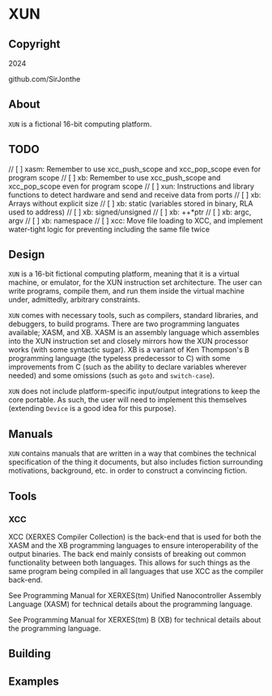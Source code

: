 # XUN

## Copyright
2024

github.com/SirJonthe

## About

`XUN` is a fictional 16-bit computing platform.

## TODO

// [ ] xasm: Remember to use xcc_push_scope and xcc_pop_scope even for program scope
// [ ] xb:   Remember to use xcc_push_scope and xcc_pop_scope even for program scope
// [ ] xun:  Instructions and library functions to detect hardware and send and receive data from ports
// [ ] xb:   Arrays without explicit size
// [ ] xb:   static (variables stored in binary, RLA used to address)
// [ ] xb:   signed/unsigned
// [ ] xb:   ++*ptr
// [ ] xb:   argc, argv
// [ ] xb:   namespace
// [ ] xcc:  Move file loading to XCC, and implement water-tight logic for preventing including the same file twice

## Design

`XUN` is a 16-bit fictional computing platform, meaning that it is a virtual machine, or emulator, for the XUN instruction set architecture. The user can write programs, compile them, and run them inside the virtual machine under, admittedly, arbitrary constraints.

`XUN` comes with necessary tools, such as compilers, standard libraries, and debuggers, to build programs. There are two programming languates available; XASM, and XB. XASM is an assembly language which assembles into the XUN instruction set and closely mirrors how the XUN processor works (with some syntactic sugar). XB is a variant of Ken Thompson's B programming language (the typeless predecessor to C) with some improvements from C (such as the ability to declare variables wherever needed) and some omissions (such as `goto` and `switch-case`).

`XUN` does not include platform-specific input/output integrations to keep the core portable. As such, the user will need to implement this themselves (extending `Device` is a good idea for this purpose).

## Manuals

`XUN` contains manuals that are written in a way that combines the technical specification of the thing it documents, but also includes fiction surrounding motivations, background, etc. in order to construct a convincing fiction.

## Tools
### XCC

XCC (XERXES Compiler Collection) is the back-end that is used for both the XASM and the XB programming languages to ensure interoperability of the output binaries. The back end mainly consists of breaking out common functionality between both languages. This allows for such things as the same program being compiled in all languages that use XCC as the compiler back-end.

See Programming Manual for XERXES(tm) Unified Nanocontroller Assembly Language (XASM) for technical details about the programming language.

See Programming Manual for XERXES(tm) B (XB) for technical details about the programming language.


## Building

## Examples
